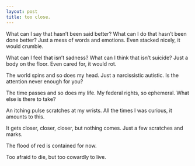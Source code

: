 ```yaml
---
layout: post
title: too close.
---
```


What can I say that hasn’t been said better?
What can I do that hasn’t been done better?
Just a mess of words and emotions.
Even stacked nicely, it would crumble.

What can I feel that isn’t sadness?
What can I think that isn’t suicide?
Just a body on the floor.
Even cared for, it would rot.

The world spins and so does my head.
Just a narcissistic autistic.
Is the attention never enough for you?

The time passes and so does my life.
My federal rights, so ephemeral.
What else is there to take?

An itching pulse scratches at my wrists.
All the times I was curious, it amounts to this.

It gets closer, closer, closer, but nothing comes.
Just a few scratches and marks.

The flood of red is contained for now.

Too afraid to die, but too cowardly to live.
